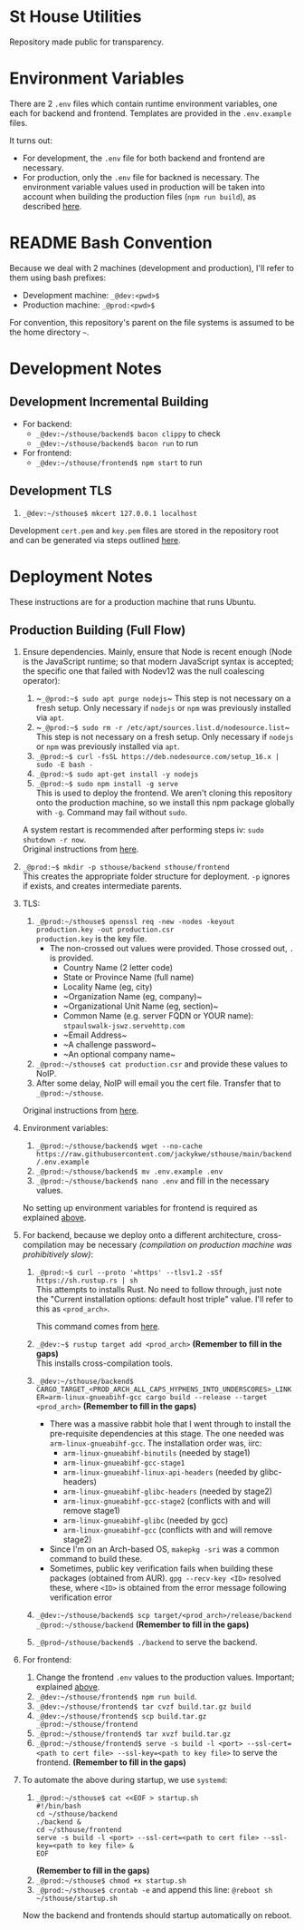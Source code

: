 # St House Utilities
Repository made public for transparency.

# Environment Variables
There are 2 `.env` files which contain runtime environment variables, one each for backend and frontend. Templates are provided in the `.env.example` files.

It turns out:
- For development, the `.env` file for both backend and frontend are necessary.
- For production, only the `.env` file for backned is necessary. The environment variable values used in production will be taken into account when building the production files (`npm run build`), as described [here](https://create-react-app.dev/docs/adding-custom-environment-variables/).

# README Bash Convention
Because we deal with 2 machines (development and production), I'll refer to them using bash prefixes:
- Development machine: `_@dev:<pwd>$`
- Production machine: `_@prod:<pwd>$`

For convention, this repository's parent on the file systems is assumed to be the home directory `~`.

# Development Notes
## Development Incremental Building
- For backend:
  - `_@dev:~/sthouse/backend$ bacon clippy` to check
  - `_@dev:~/sthouse/backend$ bacon run` to run
- For frontend:
  - `_@dev:~/sthouse/frontend$ npm start` to run

## Development TLS
1. `_@dev:~/sthouse$ mkcert 127.0.0.1 localhost`

Development `cert.pem` and `key.pem` files are stored in the repository root and can be generated via steps outlined [here](https://github.com/actix/examples/tree/master/https-tls/rustls).

# Deployment Notes
These instructions are for a production machine that runs Ubuntu.

## Production Building (Full Flow)
1. Ensure dependencies. Mainly, ensure that Node is recent enough (Node is the JavaScript runtime; so that modern JavaScript syntax is accepted; the specific one that failed with Nodev12 was the null coalescing operator):
   1. ~`_@prod:~$ sudo apt purge nodejs`~
      This step is not necessary on a fresh setup. Only necessary if `nodejs` or `npm` was previously installed via `apt`.
   2. ~`_@prod:~$ sudo rm -r /etc/apt/sources.list.d/nodesource.list`~\
      This step is not necessary on a fresh setup. Only necessary if `nodejs` or `npm` was previously installed via `apt`.
   3. `_@prod:~$ curl -fsSL https://deb.nodesource.com/setup_16.x | sudo -E bash -`
   4. `_@prod:~$ sudo apt-get install -y nodejs`
   5. `_@prod:~$ sudo npm install -g serve`\
      This is used to deploy the frontend. We aren't cloning this repository onto the production machine, so we install this npm package globally with `-g`. Command may fail without `sudo`.
   
   A system restart is recommended after performing steps iv: `sudo shutdown -r now`.\
   Original instructions from [here](https://github.com/nodesource/distributions/blob/master/README.md#debinstall).

2. `_@prod:~$ mkdir -p sthouse/backend sthouse/frontend`\
   This creates the appropriate folder structure for deployment. `-p` ignores if exists, and creates intermediate parents.
   
3. TLS:
   1. `_@prod:~/sthouse$ openssl req -new -nodes -keyout production.key -out production.csr`\
      `production.key` is the key file.
      - The non-crossed out values were provided. Those crossed out, `.` is provided.
        - Country Name (2 letter code)
        - State or Province Name (full name)
        - Locality Name (eg, city)
        - ~Organization Name (eg, company)~
        - ~Organizational Unit Name (eg, section)~
        - Common Name (e.g. server FQDN or YOUR name): `stpaulswalk-jswz.servehttp.com`
        - ~Email Address~
        - ~A challenge password~
        - ~An optional company name~
   2. `_@prod:~/sthouse$ cat production.csr` and provide these values to NoIP.
   3. After some delay, NoIP will email you the cert file. Transfer that to `_@prod:~/sthouse`.
   
   Original instructions from [here](https://www.noip.com/support/knowledgebase/apache-openssl/).

4. Environment variables:
   1. `_@prod:~/sthouse/backend$ wget --no-cache https://raw.githubusercontent.com/jackykwe/sthouse/main/backend/.env.example`
   2. `_@prod:~/sthouse/backend$ mv .env.example .env`
   3. `_@prod:~/sthouse/backend$ nano .env` and fill in the necessary values.

   No setting up environment variables for frontend is required as explained [above](#environment-variables).

5. For backend, because we deploy onto a different architecture, cross-compilation may be necessary _(compilation on production machine was prohibitively slow)_:
   1. `_@prod:~$ curl --proto '=https' --tlsv1.2 -sSf https://sh.rustup.rs | sh`\
      This attempts to installs Rust. No need to follow through, just note the "Current installation options: default host triple" value. I'll refer to this as `<prod_arch>`.
      
      This command comes from [here](https://www.rust-lang.org/tools/install).
   2. `_@dev:~$ rustup target add <prod_arch>` **(Remember to fill in the gaps)**\
      This installs cross-compilation tools.
   3. `_@dev:~/sthouse/backend$ CARGO_TARGET_<PROD_ARCH_ALL_CAPS_HYPHENS_INTO_UNDERSCORES>_LINKER=arm-linux-gnueabihf-gcc cargo build --release --target <prod_arch>` **(Remember to fill in the gaps)**
      - There was a massive rabbit hole that I went through to install the pre-requisite dependencies at this stage. The one needed was `arm-linux-gnueabihf-gcc`. The installation order was, iirc:
        - `arm-linux-gnueabihf-binutils` (needed by stage1)
        - `arm-linux-gnueabihf-gcc-stage1`
        - `arm-linux-gnueabihf-linux-api-headers` (needed by glibc-headers)
        - `arm-linux-gnueabihf-glibc-headers` (needed by stage2)
        - `arm-linux-gnueabihf-gcc-stage2` (conflicts with and will remove stage1)
        - `arm-linux-gnueabihf-glibc` (needed by gcc)
        - `arm-linux-gnueabihf-gcc` (conflicts with and will remove stage2)
      - Since I'm on an Arch-based OS, `makepkg -sri` was a common command to build these.
      - Sometimes, public key verification fails when building these packages (obtained from AUR). `gpg --recv-key <ID>` resolved these, where `<ID>` is obtained from the error message following verification error
   4. `_@dev:~/sthouse/backend$ scp target/<prod_arch>/release/backend _@prod:~/sthouse/backend` **(Remember to fill in the gaps)**
   5. `_@prod~/sthouse/backend$ ./backend` to serve the backend.

6. For frontend:
   1. Change the frontend `.env` values to the production values. Important; explained [above](#environment-variables).
   2. `_@dev:~/sthouse/frontend$ npm run build`.
   3. `_@dev:~/sthouse/frontend$ tar cvzf build.tar.gz build`
   4. `_@dev:~/sthouse/frontend$ scp build.tar.gz _@prod:~/sthouse/frontend`
   5. `_@prod:~/sthouse/frontend$ tar xvzf build.tar.gz`
   6. `_@prod:~/sthouse/frontend$ serve -s build -l <port> --ssl-cert=<path to cert file> --ssl-key=<path to key file>` to serve the frontend. **(Remember to fill in the gaps)**

7. To automate the above during startup, we use `systemd`:
   1. ```
      _@prod:~/sthouse$ cat <<EOF > startup.sh
      #!/bin/bash
      cd ~/sthouse/backend
      ./backend &
      cd ~/sthouse/frontend
      serve -s build -l <port> --ssl-cert=<path to cert file> --ssl-key=<path to key file> &
      EOF
      ```
      **(Remember to fill in the gaps)**
   2. `_@prod:~/sthouse$ chmod +x startup.sh`
   3. `_@prod:~/sthouse$ crontab -e` and append this line: `@reboot sh ~/sthouse/startup.sh`

   Now the backend and frontends should startup automatically on reboot.  

